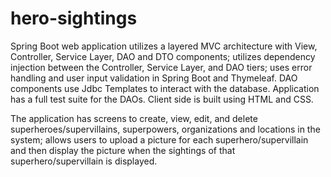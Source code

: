 # hero-sightings
Spring Boot web application utilizes a layered MVC architecture with View, Controller, Service Layer, DAO and DTO components; utilizes dependency injection between the Controller, Service Layer, and DAO tiers; uses error handling and user input validation in Spring Boot and Thymeleaf. DAO components use Jdbc Templates to interact with the database. Application has a full test suite for the DAOs. Client side is built using HTML and CSS.

The application has screens to create, view, edit, and delete superheroes/supervillains, superpowers, organizations and locations in the system; allows users to upload a picture for each superhero/supervillain and then display the picture when the sightings of that superhero/supervillain is displayed.
